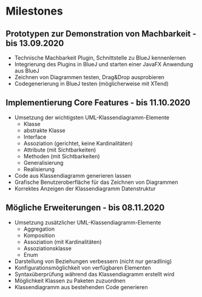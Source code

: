 # Milestones

## Prototypen zur Demonstration von Machbarkeit - bis 13.09.2020
- Technische Machbarkeit Plugin, Schnittstelle zu BlueJ kennenlernen
- Integrierung des Plugins in BlueJ und starten einer JavaFX Anwendung aus BlueJ
- Zeichnen von Diagrammen testen, Drag&Drop ausprobieren
- Codegenerierung in BlueJ testen (möglicherweise mit XTend)

## Implementierung Core Features - bis 11.10.2020
- Umsetzung der wichtigsten UML-Klassendiagramm-Elemente 
	- Klasse
	- abstrakte Klasse
	- Interface
	- Assoziation (gerichtet, keine Kardinalitäten)
	- Attribute (mit Sichtbarkeiten)
	- Methoden (mit Sichtbarkeiten)
	- Generalisierung
	- Realisierung
- Code aus Klassendiagramm generieren lassen
- Grafische Benutzeroberfläche für das Zeichnen von Diagrammen
- Korrektes Anzeigen der Klassendiagramm Datenstruktur

## Mögliche Erweiterungen - bis 08.11.2020
- Umsetzung zusätzlicher UML-Klassendiagramm-Elemente
	- Aggregation
	- Komposition
	- Assoziation (mit Kardinalitäten)
	- Assoziationsklasse
	- Enum
- Darstellung von Beziehungen verbessern (nicht nur geradlinig)
- Konfigurationsmöglichkeit von verfügbaren Elementen
- Syntaxüberprüfung während das Klassendiagramm erstellt wird
- Möglichkeit Klassen zu Paketen zuzuordnen
- Klassendiagramm aus bestehenden Code generieren
